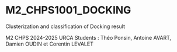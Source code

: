 # M2_CHPS1001_DOCKING
Clusterization and classification of Docking result

M2 CHPS 2024-2025 URCA
Students : Théo Ponsin, Antoine AVART, Damien OUDIN et Corentin LEVALET
